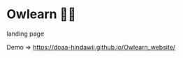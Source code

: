 # Owlearn :woman_technologist:
 landing page
 
 Demo => https://doaa-hindawii.github.io/Owlearn_website/
